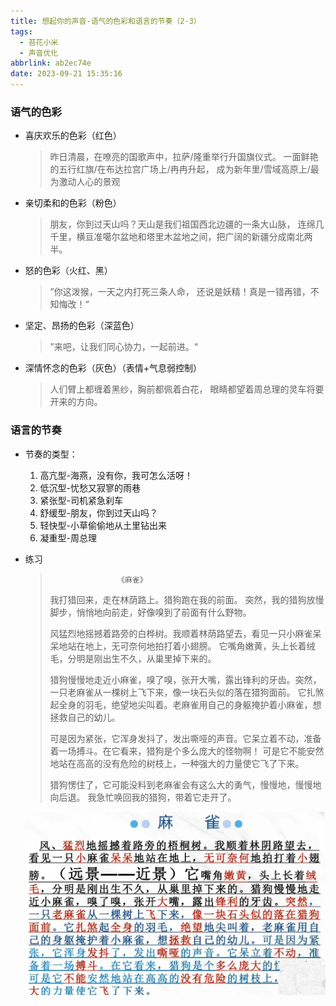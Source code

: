 ```yaml
---
title: 想起你的声音-语气的色彩和语言的节奏（2-3）
tags:
  - 苔花小米
  - 声音优化
abbrlink: ab2ec74e
date: 2023-09-21 15:35:16
---
```


### 语气的色彩
- 喜庆欢乐的色彩（红色）
  > 昨日清晨，在嘹亮的国歌声中，拉萨/隆重举行升国旗仪式。
  > 一面鲜艳的五行红旗/在布达拉宫广场上/冉冉升起，
  > 成为新年里/雪域高原上/最为激动人心的景观
- 亲切柔和的色彩（粉色）
  > 朋友，你到过天山吗？天山是我们祖国西北边疆的一条大山脉，
  > 连绵几千里，横亘准噶尔盆地和塔里木盆地之间，把广阔的新疆分成南北两半。
- 怒的色彩（火红、黑）
  > ”你这泼猴，一天之内打死三条人命，
  > 还说是妖精！真是一错再错，不知悔改！“
- 坚定、昂扬的色彩（深蓝色）
  > ”来吧，让我们同心协力，一起前进。“
- 深情怀念的色彩（灰色）（表情+气息弱控制）
  >人们臂上都缠着黑纱，胸前都佩着白花，
  >眼睛都望着周总理的灵车将要开来的方向。
### 语言的节奏
- 节奏的类型：
  1. 高亢型-海燕，没有你，我可怎么活呀！
  2. 低沉型-忧愁又寂寥的雨巷
  3. 紧张型-司机紧急刹车
  4. 舒缓型-朋友，你到过天山吗？
  5. 轻快型-小草偷偷地从土里钻出来
  6. 凝重型-周总理
- 练习
  >                    《麻雀》
  >我打猎回来，走在林荫路上。猎狗跑在我的前面。
  >突然，我的猎狗放慢脚步，悄悄地向前走，好像嗅到了前面有什么野物。
  >
  >风猛烈地摇撼着路旁的白桦树。我顺着林荫路望去，看见一只小麻雀呆呆地站在地上，无可奈何地拍打着小翅膀。
  >它嘴角嫩黄，头上长着绒毛，分明是刚出生不久，从巢里掉下来的。
  >
  >猎狗慢慢地走近小麻雀，嗅了嗅，张开大嘴，露出锋利的牙齿。突然，一只老麻雀从一棵树上飞下来，像一块石头似的落在猎狗面前。
  >它扎煞起全身的羽毛，绝望地尖叫着。老麻雀用自己的身躯掩护着小麻雀，想拯救自己的幼儿。
  >
  >可是因为紧张，它浑身发抖了，发出嘶哑的声音。它呆立着不动，准备着一场搏斗。在它看来，猎狗是个多么庞大的怪物啊！
  >可是它不能安然地站在高高的没有危险的树枝上，一种强大的力量使它飞了下来。
  >
  >猎狗愣住了，它可能没料到老麻雀会有这么大的勇气，慢慢地，慢慢地向后退。
  >我急忙唤回我的猎狗，带着它走开了。

  ![发音器官示意图](../img/post-img/think-of-voice-4.jpg "麻雀朗诵参考")
